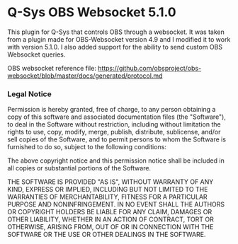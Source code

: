 # Q-Sys OBS Websocket 5.1.0

This plugin for Q-Sys that controls OBS through a websocket. It was taken from a plugin made for OBS-Websocket version 4.9 and I modified it to work with version 5.1.0. I also added support for the ability to send custom OBS Websocket queries. 


OBS websocket reference file:
https://github.com/obsproject/obs-websocket/blob/master/docs/generated/protocol.md


### Legal Notice
Permission is hereby granted, free of charge, to any person obtaining a copy
of this software and associated documentation files (the "Software"), to deal
in the Software without restriction, including without limitation the rights
to use, copy, modify, merge, publish, distribute, sublicense, and/or sell
copies of the Software, and to permit persons to whom the Software is
furnished to do so, subject to the following conditions:

The above copyright notice and this permission notice shall be included in
all copies or substantial portions of the Software.

THE SOFTWARE IS PROVIDED "AS IS", WITHOUT WARRANTY OF ANY KIND, EXPRESS OR
IMPLIED, INCLUDING BUT NOT LIMITED TO THE WARRANTIES OF MERCHANTABILITY,
FITNESS FOR A PARTICULAR PURPOSE AND NONINFRINGEMENT. IN NO EVENT SHALL THE
AUTHORS OR COPYRIGHT HOLDERS BE LIABLE FOR ANY CLAIM, DAMAGES OR OTHER
LIABILITY, WHETHER IN AN ACTION OF CONTRACT, TORT OR OTHERWISE, ARISING FROM,
OUT OF OR IN CONNECTION WITH THE SOFTWARE OR THE USE OR OTHER DEALINGS IN
THE SOFTWARE.
